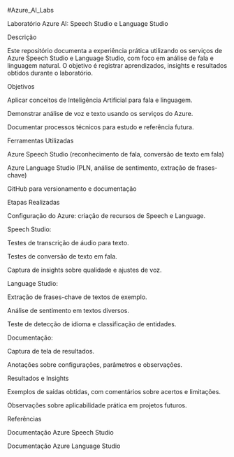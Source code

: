 #Azure_AI_Labs

Laboratório Azure AI: Speech Studio e Language Studio

Descrição

Este repositório documenta a experiência prática utilizando os serviços de Azure Speech Studio e Language Studio, com foco em análise de fala e linguagem natural. O objetivo é registrar aprendizados, insights e resultados obtidos durante o laboratório.

Objetivos

Aplicar conceitos de Inteligência Artificial para fala e linguagem.

Demonstrar análise de voz e texto usando os serviços do Azure.

Documentar processos técnicos para estudo e referência futura.

Ferramentas Utilizadas

Azure Speech Studio (reconhecimento de fala, conversão de texto em fala)

Azure Language Studio (PLN, análise de sentimento, extração de frases-chave)

GitHub para versionamento e documentação

Etapas Realizadas

Configuração do Azure: criação de recursos de Speech e Language.

Speech Studio:

Testes de transcrição de áudio para texto.

Testes de conversão de texto em fala.

Captura de insights sobre qualidade e ajustes de voz.

Language Studio:

Extração de frases-chave de textos de exemplo.

Análise de sentimento em textos diversos.

Teste de detecção de idioma e classificação de entidades.

Documentação:

Captura de tela de resultados.

Anotações sobre configurações, parâmetros e observações.

Resultados e Insights

Exemplos de saídas obtidas, com comentários sobre acertos e limitações.

Observações sobre aplicabilidade prática em projetos futuros.

Referências

Documentação Azure Speech Studio

Documentação Azure Language Studio
